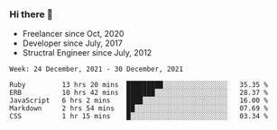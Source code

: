 ### Hi there 👋

- Freelancer since Oct, 2020
- Developer since July, 2017
- Structral Engineer since July, 2012

<!--START_SECTION:waka-->
```text
Week: 24 December, 2021 - 30 December, 2021

Ruby         13 hrs 20 mins  █████████░░░░░░░░░░░░░░░░   35.35 % 
ERB          10 hrs 42 mins  ███████░░░░░░░░░░░░░░░░░░   28.37 % 
JavaScript   6 hrs 2 mins    ████░░░░░░░░░░░░░░░░░░░░░   16.00 % 
Markdown     2 hrs 54 mins   ██░░░░░░░░░░░░░░░░░░░░░░░   07.69 % 
CSS          1 hr 15 mins    █░░░░░░░░░░░░░░░░░░░░░░░░   03.34 % 
```
<!--END_SECTION:waka-->
